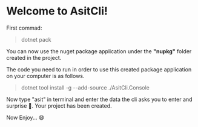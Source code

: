 # Welcome to AsitCli!

First commad:
>dotnet pack


You can now use the nuget package application under the **"nupkg"** folder created in the project.

The code you need to run in order to use this created package application on your computer is as follows.
>dotnet tool install -g --add-source ./AsitCli.Console

Now type "asit" in terminal and enter the data the cli asks you to enter and surprise 🥳.
Your project has been created.

Now Enjoy... 😄
